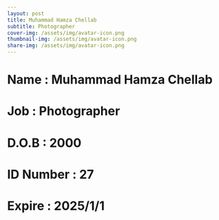 ```yaml
---
layout: post
title: Muhammad Hamza Chellab
subtitle: Photographer
cover-img: /assets/img/avatar-icon.png
thumbnail-img: /assets/img/avatar-icon.png
share-img: /assets/img/avatar-icon.png
---
```


# Name : Muhammad Hamza Chellab 
# Job : Photographer
# D.O.B : 2000
# ID Number : 27
# Expire : 2025/1/1
